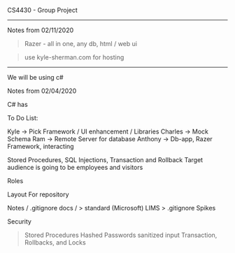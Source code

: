 CS4430 - Group Project

----------------------

Notes from 02/11/2020

> Razer - all in one, any db, html / web ui

> use kyle-sherman.com for hosting

-----------------------


We will be using c#

Notes from 02/04/2020

C# has

To Do List:

Kyle -> Pick Framework / UI enhancement / Libraries
Charles -> Mock Schema
Ram -> Remote Server for database
Anthony -> Db-app, Razer Framework, interacting 

Stored Procedures, SQL Injections, Transaction and Rollback
Target audience is going to be employees and visitors

Roles

Layout For repository

Notes / .gitignore
docs / 
	> standard (Microsoft)
LIMS 
	> .gitignore
Spikes

Security
 > Stored Procedures
 > Hashed Passwords
 > sanitized input
 > Transaction, Rollbacks, and Locks
